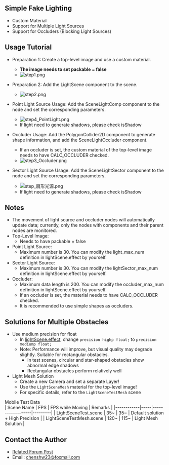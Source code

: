 ## Simple Fake Lighting
- Custom Material
- Support for Multiple Light Sources
- Support for Occluders (Blocking Light Sources)

## Usage Tutorial
- Preparation 1: Create a top-level image and use a custom material.
    - **The image needs to set packable = false**
    - ![step1.png](https://download.cocos.com/CocosStore/resource/555d0c52ba3d4ea89355ff1d3e19af44/555d0c52ba3d4ea89355ff1d3e19af44.png)
- Preparation 2: Add the LightScene component to the scene.
    - ![step2.png](https://download.cocos.com/CocosStore/resource/d7b5ab43ec1c46e0883659e5b9ae81c4/d7b5ab43ec1c46e0883659e5b9ae81c4.png)

- Point Light Source Usage: Add the SceneLightComp component to the node and set the corresponding parameters.
    - ![step4_PointLight.png](https://download.cocos.com/CocosStore/resource/7ccc05d50bb74173a23739dd27a7f3a3/7ccc05d50bb74173a23739dd27a7f3a3.png)
    - If light need to generate shadows, please check isShadow
- Occluder Usage: Add the PolygonCollider2D component to generate shape information, and add the SceneLightOccluder component.
    - If an occluder is set, the custom material of the top-level image needs to have CALC_OCCLUDER checked.
    - ![step3_Occluder.png](https://download.cocos.com/CocosStore/resource/05e6cb1871584bc98e65039783c837b8/05e6cb1871584bc98e65039783c837b8.png)

- Sector Light Source Usage: Add the SceneLightSector component to the node and set the corresponding parameters.
    - ![step_扇形光源.png](https://download.cocos.com/CocosStore/resource/ba0919606fcc4eb2938c4416af44bfaf/ba0919606fcc4eb2938c4416af44bfaf.png)
    - If light need to generate shadows, please check isShadow

## Notes
- The movement of light source and occluder nodes will automatically update data; currently, only the nodes with components and their parent nodes are monitored.
- Top-Level Image:
    - Needs to have packable = false
- Point Light Source:
    - Maximum number is 30. You can modify the light_max_num definition in lightScene.effect by yourself.
- Sector Light Source:
    - Maximum number is 30. You can modify the lightSector_max_num definition in lightScene.effect by yourself.
- Occluder:
    - Maximum data length is 200. You can modify the occluder_max_num definition in lightScene.effect by yourself.
    - If an occluder is set, the material needs to have CALC_OCCLUDER checked.
    - It is recommended to use simple shapes as occluders.

## Solutions for Multiple Obstacles
- Use medium precision for float
    - In [lightScene.effect](file://e:\N1\TestGithub\Code\LightScene\assets\LightScene\effect\lightScene.effect), change `precision highp float;` to `precision mediump float;`
    - Note: Performance will improve, but visual quality may degrade slightly. Suitable for rectangular obstacles.
        - In test scenes, circular and star-shaped obstacles show abnormal edge shadows
        - Rectangular obstacles perform relatively well
- Light Mesh Solution
    - Create a new Camera and set a separate Layer!
    - Use the `LightSceneMesh` material for the top-level image!
    - For specific details, refer to the `LightSceneTestMesh` scene

Mobile Test Data  
| Scene Name | FPS | FPS while Moving | Remarks |
|------------|-----|------------------|---------|
| LightSceneTest.scene | 35~ | 35~ | Default solution + High Precision |
| LightSceneTestMesh.scene | 120~ | 115~ | Light Mesh Solution |

## Contact the Author
- [Related Forum Post](https://forum.cocos.org/t/topic/170254/4)
- Email: chenshw23@foxmail.com